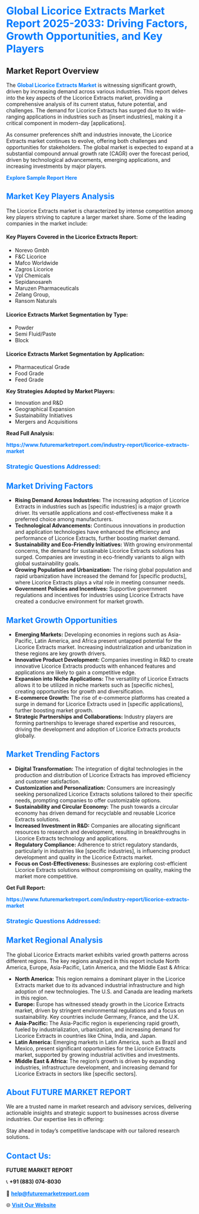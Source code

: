 <h1 style="color: #007BFF;">Global Licorice Extracts Market Report 2025-2033: Driving Factors, Growth Opportunities, and Key Players</h1>

<section id="overview">
<h2>Market Report Overview</h2>
<p>The <a href="https://www.futuremarketreport.com/industry-report/licorice-extracts-market" style="color: #007BFF; text-decoration: none;"><strong>Global Licorice Extracts Market</strong></a> is witnessing significant growth, driven by increasing demand across various industries. This report delves into the key aspects of the Licorice Extracts market, providing a comprehensive analysis of its current status, future potential, and challenges. The demand for Licorice Extracts has surged due to its wide-ranging applications in industries such as [insert industries], making it a critical component in modern-day [applications].</p>
<p>As consumer preferences shift and industries innovate, the Licorice Extracts market continues to evolve, offering both challenges and opportunities for stakeholders. The global market is expected to expand at a substantial compound annual growth rate (CAGR) over the forecast period, driven by technological advancements, emerging applications, and increasing investments by major players.</p>
</section>

<section id="overview">
<p><a href="https://www.futuremarketreport.com/request-sample/reportId=31582" style="color: #007BFF; text-decoration: none;"><strong>Explore Sample Report Here</strong></a></p>
</section>

<section id="key-players">
<h2 style="color: #007BFF;">Market Key Players Analysis</h2>
<p>The Licorice Extracts market is characterized by intense competition among key players striving to capture a larger market share. Some of the leading companies in the market include:</p>
<h4>Key Players Covered in the Licorice Extracts Report:</h4>
<ul><li>Norevo Gmbh</li><li>F&amp;C Licorice</li><li>Mafco Worldwide</li><li>Zagros Licorice</li><li>Vpl Chemicals</li><li>Sepidanosareh</li><li>Maruzen Pharmaceuticals</li><li>Zelang Group,</li><li>Ransom Naturals</li></ul>
<h4>Licorice Extracts Market Segmentation by Type:</h4>
<ul><li>Powder</li><li>Semi Fluid/Paste</li><li>Block</li></ul>

<h4>Licorice Extracts Market Segmentation by Application:</h4>
<ul><li>Pharmaceutical Grade</li><li>Food Grade</li><li>Feed Grade</li></ul>
<p><strong>Key Strategies Adopted by Market Players:</strong></p>
<ul>
<li>Innovation and R&D</li>
<li>Geographical Expansion</li>
<li>Sustainability Initiatives</li>
<li>Mergers and Acquisitions</li>
</ul>
</section>

<section>
<p><strong>Read Full Analysis: </strong></p><a href="https://www.futuremarketreport.com/industry-report/licorice-extracts-market" style="color: #007BFF; text-decoration: none;"><strong>https://www.futuremarketreport.com/industry-report/licorice-extracts-market</strong></a>
<h3 style="color: #007BFF;">Strategic Questions Addressed:</h3>
</section>

<section id="driving-factors">
<h2 style="color: #007BFF;">Market Driving Factors</h2>
<ul>
<li><strong>Rising Demand Across Industries:</strong> The increasing adoption of Licorice Extracts in industries such as [specific industries] is a major growth driver. Its versatile applications and cost-effectiveness make it a preferred choice among manufacturers.</li>
<li><strong>Technological Advancements:</strong> Continuous innovations in production and application technologies have enhanced the efficiency and performance of Licorice Extracts, further boosting market demand.</li>
<li><strong>Sustainability and Eco-Friendly Initiatives:</strong> With growing environmental concerns, the demand for sustainable Licorice Extracts solutions has surged. Companies are investing in eco-friendly variants to align with global sustainability goals.</li>
<li><strong>Growing Population and Urbanization:</strong> The rising global population and rapid urbanization have increased the demand for [specific products], where Licorice Extracts plays a vital role in meeting consumer needs.</li>
<li><strong>Government Policies and Incentives:</strong> Supportive government regulations and incentives for industries using Licorice Extracts have created a conducive environment for market growth.</li>
</ul>
</section>

<section id="growth-opportunities">
<h2 style="color: #007BFF;">Market Growth Opportunities</h2>
<ul>
<li><strong>Emerging Markets:</strong> Developing economies in regions such as Asia-Pacific, Latin America, and Africa present untapped potential for the Licorice Extracts market. Increasing industrialization and urbanization in these regions are key growth drivers.</li>
<li><strong>Innovative Product Development:</strong> Companies investing in R&D to create innovative Licorice Extracts products with enhanced features and applications are likely to gain a competitive edge.</li>
<li><strong>Expansion into Niche Applications:</strong> The versatility of Licorice Extracts allows it to be utilized in niche markets such as [specific niches], creating opportunities for growth and diversification.</li>
<li><strong>E-commerce Growth:</strong> The rise of e-commerce platforms has created a surge in demand for Licorice Extracts used in [specific applications], further boosting market growth.</li>
<li><strong>Strategic Partnerships and Collaborations:</strong> Industry players are forming partnerships to leverage shared expertise and resources, driving the development and adoption of Licorice Extracts products globally.</li>
</ul>
</section>

<section id="trending-factors">
<h2 style="color: #007BFF;">Market Trending Factors</h2>
<ul>
<li><strong>Digital Transformation:</strong> The integration of digital technologies in the production and distribution of Licorice Extracts has improved efficiency and customer satisfaction.</li>
<li><strong>Customization and Personalization:</strong> Consumers are increasingly seeking personalized Licorice Extracts solutions tailored to their specific needs, prompting companies to offer customizable options.</li>
<li><strong>Sustainability and Circular Economy:</strong> The push towards a circular economy has driven demand for recyclable and reusable Licorice Extracts solutions.</li>
<li><strong>Increased Investment in R&D:</strong> Companies are allocating significant resources to research and development, resulting in breakthroughs in Licorice Extracts technology and applications.</li>
<li><strong>Regulatory Compliance:</strong> Adherence to strict regulatory standards, particularly in industries like [specific industries], is influencing product development and quality in the Licorice Extracts market.</li>
<li><strong>Focus on Cost-Effectiveness:</strong> Businesses are exploring cost-efficient Licorice Extracts solutions without compromising on quality, making the market more competitive.</li>
</ul>
</section>

<section>
<p><strong>Get Full Report: </strong></p><a href="https://www.futuremarketreport.com/industry-report/licorice-extracts-market" style="color: #007BFF; text-decoration: none;"><strong>https://www.futuremarketreport.com/industry-report/licorice-extracts-market</strong></a>
<h3 style="color: #007BFF;">Strategic Questions Addressed:</h3>
</section>


<section id="regional-analysis">
<h2 style="color: #007BFF;">Market Regional Analysis</h2>
<p>The global Licorice Extracts market exhibits varied growth patterns across different regions. The key regions analyzed in this report include North America, Europe, Asia-Pacific, Latin America, and the Middle East & Africa:</p>
<ul>
<li><strong>North America:</strong> This region remains a dominant player in the Licorice Extracts market due to its advanced industrial infrastructure and high adoption of new technologies. The U.S. and Canada are leading markets in this region.</li>
<li><strong>Europe:</strong> Europe has witnessed steady growth in the Licorice Extracts market, driven by stringent environmental regulations and a focus on sustainability. Key countries include Germany, France, and the U.K.</li>
<li><strong>Asia-Pacific:</strong> The Asia-Pacific region is experiencing rapid growth, fueled by industrialization, urbanization, and increasing demand for Licorice Extracts in countries like China, India, and Japan.</li>
<li><strong>Latin America:</strong> Emerging markets in Latin America, such as Brazil and Mexico, present significant opportunities for the Licorice Extracts market, supported by growing industrial activities and investments.</li>
<li><strong>Middle East & Africa:</strong> The region’s growth is driven by expanding industries, infrastructure development, and increasing demand for Licorice Extracts in sectors like [specific sectors].</li>
</ul>
</section>

<footer>
<h2 style="color: #007BFF;">About FUTURE MARKET REPORT</h2>
<p>We are a trusted name in market research and advisory services, delivering actionable insights and strategic support to businesses across diverse industries. Our expertise lies in offering:</p>

<p>Stay ahead in today’s competitive landscape with our tailored research solutions.</p>

<h2 style="color: #007BFF;">Contact Us:</h2>
<p><strong>FUTURE MARKET REPORT</strong></p>
<p>📞 <strong>+91 (883) 074-8030</strong></p>
<p>📧 <strong><a href="mailto:help@futuremarketreport.com" style="color: #007BFF;">help@futuremarketreport.com</a></strong></p>
<p>🌐 <strong><a href="https://www.futuremarketreport.com/" style="color: #007BFF;">Visit Our Website</a></strong></p>
</footer>